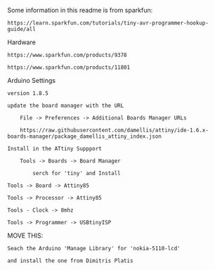 
Some information in this readme is from sparkfun:

	https://learn.sparkfun.com/tutorials/tiny-avr-programmer-hookup-guide/all

Hardware

	https://www.sparkfun.com/products/9378

	https://www.sparkfun.com/products/11801

Arduino Settings

	version 1.8.5

	update the board manager with the URL

		File -> Preferences -> Additional Boards Manager URLs

		https://raw.githubusercontent.com/damellis/attiny/ide-1.6.x-boards-manager/package_damellis_attiny_index.json

	Install in the ATtiny Suppport

		Tools -> Boards -> Board Manager

			serch for 'tiny' and Install

	Tools -> Board -> Attiny85

	Tools -> Processor -> Attiny85

	Tools - Clock -> 8mhz

	Tools -> Programmer -> USBtinyISP



MOVE THIS:

    Seach the Arduino 'Manage Library' for 'nokia-5110-lcd' 

    and install the one from Dimitris Platis